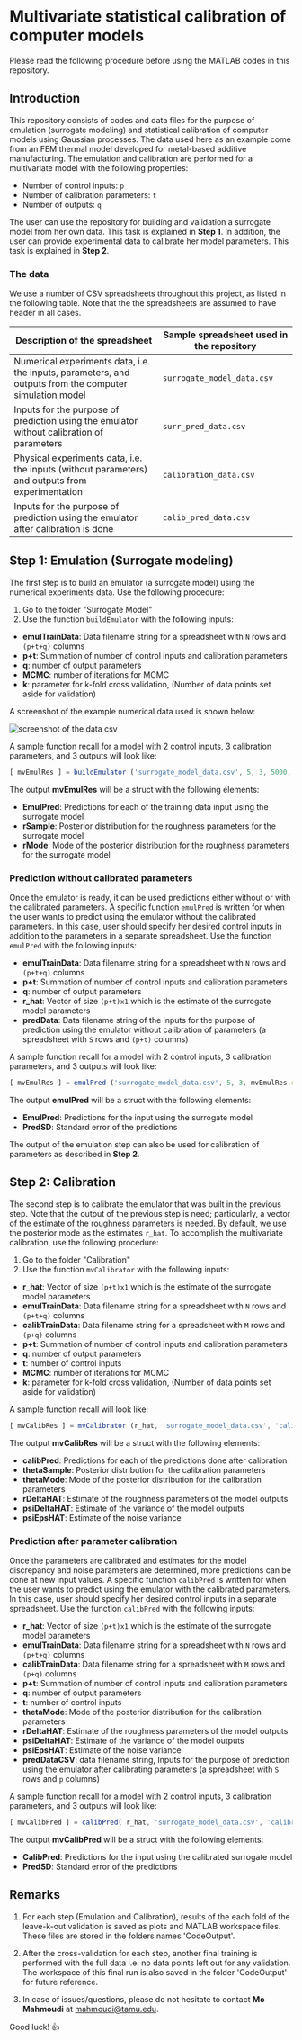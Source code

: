 # Multivariate statistical calibration of computer models

Please read the following procedure before using the MATLAB codes in this repository.

## Introduction
This repository consists of codes and data files for the purpose of emulation (surrogate modeling) and statistical calibration of computer models using Gaussian processes. The data used here as an example come from an FEM thermal model developed for metal-based additive manufacturing. The emulation and calibration are performed for a multivariate model with the following properties:

- Number of control inputs: `p`
- Number of calibration parameters: `t`
- Number of outputs: `q`

The user can use the repository for building and validation a surrogate model from her own data. This task is explained in **Step 1**.
In addition, the user can provide experimental data to calibrate her model parameters. This task is explained in **Step 2**.

### The data

We use a number of CSV spreadsheets throughout this project, as listed in the following table. Note that the the spreadsheets are assumed to have header in all cases.

Description of the spreadsheet | Sample spreadsheet used in the repository
------------ | -------------
Numerical experiments data, i.e. the inputs, parameters, and outputs from the computer simulation model | `surrogate_model_data.csv`
Inputs for the purpose of prediction using the emulator without calibration of parameters | `surr_pred_data.csv`
Physical experiments data, i.e. the inputs (without parameters) and outputs from experimentation | `calibration_data.csv`
Inputs for the purpose of prediction using the emulator after calibration is done| `calib_pred_data.csv`






## Step 1: Emulation (Surrogate modeling)

The first step is to build an emulator (a surrogate model) using the numerical experiments data. Use the following procedure:

1. Go to the folder "Surrogate Model"
2. Use the function `buildEmulator` with the following inputs:

* **emulTrainData**: 	Data filename string for a spreadsheet with `N` rows and `(p+t+q)` columns
* **p+t**: 		Summation of number of control inputs and calibration parameters
* **q**:		number of output parameters
* **MCMC**: 	number of iterations for MCMC
* **k**: 		parameter for k-fold cross validation, (Number of data points set aside for validation) 


A screenshot of the example numerical data used is shown below:

![screenshot of the data csv](https://github.com/mahmoudi-tapia/MVcalibration/blob/master/SurrogateModel/surrogate_model_data_scr.JPG)

A sample function recall for a model with 2 control inputs, 3 calibration parameters, and 3 outputs will look like:

```javascript
[ mvEmulRes ] = buildEmulator ('surrogate_model_data.csv', 5, 3, 5000, 13);
```
The output **mvEmulRes** will be a struct with the following elements:

* **EmulPred**: 	Predictions for each of the training data input using the surrogate model
* **rSample**: 		Posterior distribution for the roughness parameters for the surrogate model
* **rMode**:		Mode of the posterior distribution for the roughness parameters for the surrogate model

### Prediction without calibrated parameters
Once the emulator is ready, it can be used predictions either without or with the calibrated parameters. A specific function `emulPred` is written for when the user wants to predict using the emulator without the calibrated parameters. In this case, user should specify her desired control inputs in addition to the parameters in a separate spreadsheet. Use the function `emulPred` with the following inputs:

* **emulTrainData**: 	Data filename string for a spreadsheet with `N` rows and `(p+t+q)` columns
* **p+t**: 		Summation of number of control inputs and calibration parameters
* **q**:		number of output parameters
* **r_hat**:     Vector of size `(p+t)x1` which is the estimate of the surrogate model parameters
* **predData**: Data filename string of the inputs for the purpose of prediction using the emulator without calibration of parameters (a spreadsheet with `S` rows and `(p+t)` columns)

A sample function recall for a model with 2 control inputs, 3 calibration parameters, and 3 outputs will look like:

```javascript
[ mvEmulRes ] = emulPred ('surrogate_model_data.csv', 5, 3, mvEmulRes.rMode , 'surr_pred_data.csv');
```

The output **emulPred** will be a struct with the following elements:

* **EmulPred**: 	Predictions for the input using the surrogate model
* **PredSD**: 		Standard error of the predictions

The output of the emulation step can also be used for calibration of parameters as described in **Step 2**.

## Step 2: Calibration

The second step is to calibrate the emulator that was built in the previous step. Note that the output of the previous step is need; particularly, a vector of the estimate of the roughness parameters is needed. By default, we use the posterior mode as the estimates `r_hat`. To accomplish the multivariate calibration, use the following procedure:

1. Go to the folder "Calibration"
2. Use the function `mvCalibrator` with the following inputs:

* **r_hat**:     Vector of size `(p+t)x1` which is the estimate of the surrogate model parameters
*  **emulTrainData**: 	Data filename string for a spreadsheet with `N` rows and `(p+t+q)` columns
*  **calibTrainData**:   Data filename string for a spreadsheet with `M` rows and `(p+q)` columns
* **p+t**: 		Summation of number of control inputs and calibration parameters
* **q**:		number of output parameters
* **t**:             number of control inputs
* **MCMC**: 	number of iterations for MCMC
* **k**: 		parameter for k-fold cross validation, (Number of data points set aside for validation)

A sample function recall will look like:

```javascript
[ mvCalibRes ] = mvCalibrator (r_hat, 'surrogate_model_data.csv', 'calibration_data.csv', 5, 3, 2, 5000, 4);
```
The output **mvCalibRes** will be a struct with the following elements:

* **calibPred**: 	Predictions for each of the predictions done after calibration
* **thetaSample**: 		Posterior distribution for the calibration parameters
* **thetaMode**:		Mode of the posterior distribution for the calibration parameters 
* **rDeltaHAT**: 		Estimate of the roughness parameters of the model outputs
* **psiDeltaHAT**:		Estimate of the variance of the model outputs
* **psiEpsHAT**:		Estimate of the noise variance

### Prediction after parameter calibration
Once the parameters are calibrated and estimates for the model discrepancy and noise parameters are determined, more predictions can be done at new input values. A specific function `calibPred` is written for when the user wants to predict using the emulator with the calibrated parameters. In this case, user should specify her desired control inputs in a separate spreadsheet. Use the function `calibPred` with the following inputs:

* **r_hat**:     Vector of size `(p+t)x1` which is the estimate of the surrogate model parameters
*  **emulTrainData**: 	Data filename string for a spreadsheet with `N` rows and `(p+t+q)` columns
*  **calibTrainData**:   Data filename string for a spreadsheet with `M` rows and `(p+q)` columns
* **p+t**: 		Summation of number of control inputs and calibration parameters
* **q**:		number of output parameters
* **t**:             number of control inputs
* **thetaMode**:		Mode of the posterior distribution for the calibration parameters 
* **rDeltaHAT**: 		Estimate of the roughness parameters of the model outputs
* **psiDeltaHAT**:		Estimate of the variance of the model outputs
* **psiEpsHAT**:		Estimate of the noise variance
* **predDataCSV**:       data filename string, Inputs for the purpose of prediction using the emulator after calibrating parameters (a spreadsheet with `S` rows and `p` columns)

A sample function recall for a model with 2 control inputs, 3 calibration parameters, and 3 outputs will look like:

```javascript
[ mvCalibPred ] = calibPred( r_hat, 'surrogate_model_data.csv', 'calibration_data.csv', 5, 3, 2, mvCalibRes.thetaMode , mvCalibRes.rDeltaHAT, mvCalibRes.psiDeltaHAT, mvCalibRes.psiEpsHAT, 'calib_pred_data.csv');
```

The output **mvCalibPred** will be a struct with the following elements:

* **CalibPred**: 	Predictions for the input using the calibrated surrogate model
* **PredSD**: 		Standard error of the predictions

## Remarks

1. For each step (Emulation and Calibration), results of the each fold of the leave-k-out validation is saved as plots and MATLAB workspace files. These files are stored in the folders names 'CodeOutput'.

2. After the cross-validation for each step, another final training is performed with the full data i.e. no data points left out for any validation. The workspace of this final run is also saved in the folder 'CodeOutput' for future reference.

3. In case of issues/questions, please do not hesitate to contact **Mo Mahmoudi** at mahmoudi@tamu.edu. 

 
Good luck! :+1:
